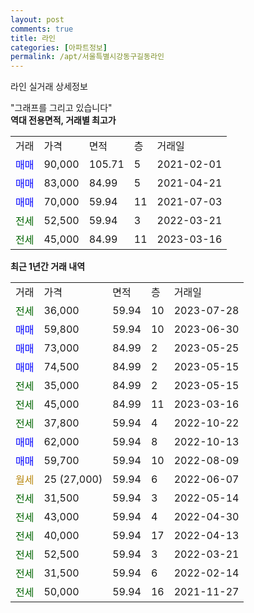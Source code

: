 ```yaml
---
layout: post
comments: true
title: 라인
categories: [아파트정보]
permalink: /apt/서울특별시강동구길동라인
---
```


라인 실거래 상세정보

<script type="text/javascript">
  google.charts.load('current', {'packages':['line', 'corechart']});
  google.charts.setOnLoadCallback(drawChart);

  function drawChart() {
    var data = new google.visualization.DataTable();
    data.addColumn('date', '거래일');
    data.addColumn('number', "매매");
    data.addColumn('number', "전세");
    data.addColumn('number', "전매");

    data.addRows([[new Date(Date.parse("2023-07-28")), null, 36000, null], [new Date(Date.parse("2023-06-30")), 59800, null, null], [new Date(Date.parse("2023-05-25")), 73000, null, null], [new Date(Date.parse("2023-05-15")), 74500, null, null], [new Date(Date.parse("2023-05-15")), null, 35000, null], [new Date(Date.parse("2023-03-16")), null, 45000, null], [new Date(Date.parse("2022-10-22")), null, 37800, null], [new Date(Date.parse("2022-10-13")), 62000, null, null], [new Date(Date.parse("2022-08-09")), 59700, null, null], [new Date(Date.parse("2022-06-07")), null, null, null], [new Date(Date.parse("2022-05-14")), null, 31500, null], [new Date(Date.parse("2022-04-30")), null, 43000, null], [new Date(Date.parse("2022-04-13")), null, 40000, null], [new Date(Date.parse("2022-03-21")), null, 52500, null], [new Date(Date.parse("2022-02-14")), null, 31500, null], [new Date(Date.parse("2021-11-27")), null, 50000, null]]);

    var options = {
      hAxis: {
        format: 'yyyy/MM/dd'
      },    
      lineWidth: 0,
      pointsVisible: true,    
      title: '최근 1년간 유형별 실거래가 분포',
      legend: { position: 'bottom' }
    };

    var formatter = new google.visualization.NumberFormat({pattern:'###,###'} );
    formatter.format(data, 1);
    formatter.format(data, 2);
    
    setTimeout(function() {
        var chart = new google.visualization.LineChart(document.getElementById('columnchart_material'));
        chart.draw(data, (options));
        document.getElementById('loading').style.display = 'none';
    }, 200);
  }
</script>


<div id="loading" style="z-index:20; display: block; margin-left: 0px">"그래프를 그리고 있습니다"</div>
<div id="columnchart_material" style="width: 95%; margin-left: 0px; display: block"></div>
<!-- contents start -->
<b>역대 전용면적, 거래별 최고가</b>
<table class="sortable">
    <tr>
      <td>거래</td>
      <td>가격</td>
      <td>면적</td>
      <td>층</td>
      <td>거래일</td>
    </tr>
        <tr>
          <td><a style="color: blue">매매</a></td>
          <td>90,000</td>
          <td>105.71</td>
          <td>5</td>
          <td>2021-02-01</td>
        </tr>            <tr>
          <td><a style="color: blue">매매</a></td>
          <td>83,000</td>
          <td>84.99</td>
          <td>5</td>
          <td>2021-04-21</td>
        </tr>            <tr>
          <td><a style="color: blue">매매</a></td>
          <td>70,000</td>
          <td>59.94</td>
          <td>11</td>
          <td>2021-07-03</td>
        </tr>        
        <tr>
              <td><a style="color: darkgreen">전세</a></td>
              <td>52,500</td>
              <td>59.94</td>
              <td>3</td>
              <td>2022-03-21</td>
            </tr>            <tr>
              <td><a style="color: darkgreen">전세</a></td>
              <td>45,000</td>
              <td>84.99</td>
              <td>11</td>
              <td>2023-03-16</td>
            </tr>        
    
</table>

<b>최근 1년간 거래 내역</b>

<table class="sortable">
    <tr>
      <td>거래</td>
      <td>가격</td>
      <td>면적</td>
      <td>층</td>
      <td>거래일</td>
    </tr>
    <tr>
      <td><a style="color: darkgreen">전세</a></td>
      <td>36,000</td>
      <td>59.94</td>
      <td>10</td>
      <td>2023-07-28</td>
    </tr>          <tr>
      <td><a style="color: blue">매매</a></td>
      <td>59,800</td>
      <td>59.94</td>
      <td>10</td>
      <td>2023-06-30</td>
    </tr>          <tr>
      <td><a style="color: blue">매매</a></td>
      <td>73,000</td>
      <td>84.99</td>
      <td>2</td>
      <td>2023-05-25</td>
    </tr>          <tr>
      <td><a style="color: blue">매매</a></td>
      <td>74,500</td>
      <td>84.99</td>
      <td>2</td>
      <td>2023-05-15</td>
    </tr>          <tr>
      <td><a style="color: darkgreen">전세</a></td>
      <td>35,000</td>
      <td>84.99</td>
      <td>2</td>
      <td>2023-05-15</td>
    </tr>          <tr>
      <td><a style="color: darkgreen">전세</a></td>
      <td>45,000</td>
      <td>84.99</td>
      <td>11</td>
      <td>2023-03-16</td>
    </tr>          <tr>
      <td><a style="color: darkgreen">전세</a></td>
      <td>37,800</td>
      <td>59.94</td>
      <td>4</td>
      <td>2022-10-22</td>
    </tr>          <tr>
      <td><a style="color: blue">매매</a></td>
      <td>62,000</td>
      <td>59.94</td>
      <td>8</td>
      <td>2022-10-13</td>
    </tr>          <tr>
      <td><a style="color: blue">매매</a></td>
      <td>59,700</td>
      <td>59.94</td>
      <td>10</td>
      <td>2022-08-09</td>
    </tr>          <tr>
      <td><a style="color: darkgoldenrod">월세</a></td>
      <td>25 (27,000)</td>
      <td>59.94</td>
      <td>6</td>
      <td>2022-06-07</td>
    </tr>          <tr>
      <td><a style="color: darkgreen">전세</a></td>
      <td>31,500</td>
      <td>59.94</td>
      <td>3</td>
      <td>2022-05-14</td>
    </tr>          <tr>
      <td><a style="color: darkgreen">전세</a></td>
      <td>43,000</td>
      <td>59.94</td>
      <td>4</td>
      <td>2022-04-30</td>
    </tr>          <tr>
      <td><a style="color: darkgreen">전세</a></td>
      <td>40,000</td>
      <td>59.94</td>
      <td>17</td>
      <td>2022-04-13</td>
    </tr>          <tr>
      <td><a style="color: darkgreen">전세</a></td>
      <td>52,500</td>
      <td>59.94</td>
      <td>3</td>
      <td>2022-03-21</td>
    </tr>          <tr>
      <td><a style="color: darkgreen">전세</a></td>
      <td>31,500</td>
      <td>59.94</td>
      <td>6</td>
      <td>2022-02-14</td>
    </tr>          <tr>
      <td><a style="color: darkgreen">전세</a></td>
      <td>50,000</td>
      <td>59.94</td>
      <td>16</td>
      <td>2021-11-27</td>
    </tr>      </table>
<!-- contents end -->    

